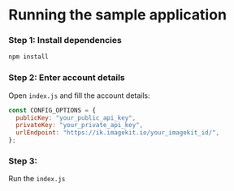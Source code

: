 # Running the sample application

### Step 1: Install dependencies
```bash
npm install
```

### Step 2: Enter account details
Open `index.js` and fill the account details:
```js
const CONFIG_OPTIONS = {
  publicKey: "your_public_api_key",
  privateKey: "your_private_api_key",
  urlEndpoint: "https://ik.imagekit.io/your_imagekit_id/",
};
```

### Step 3:
Run the `index.js`